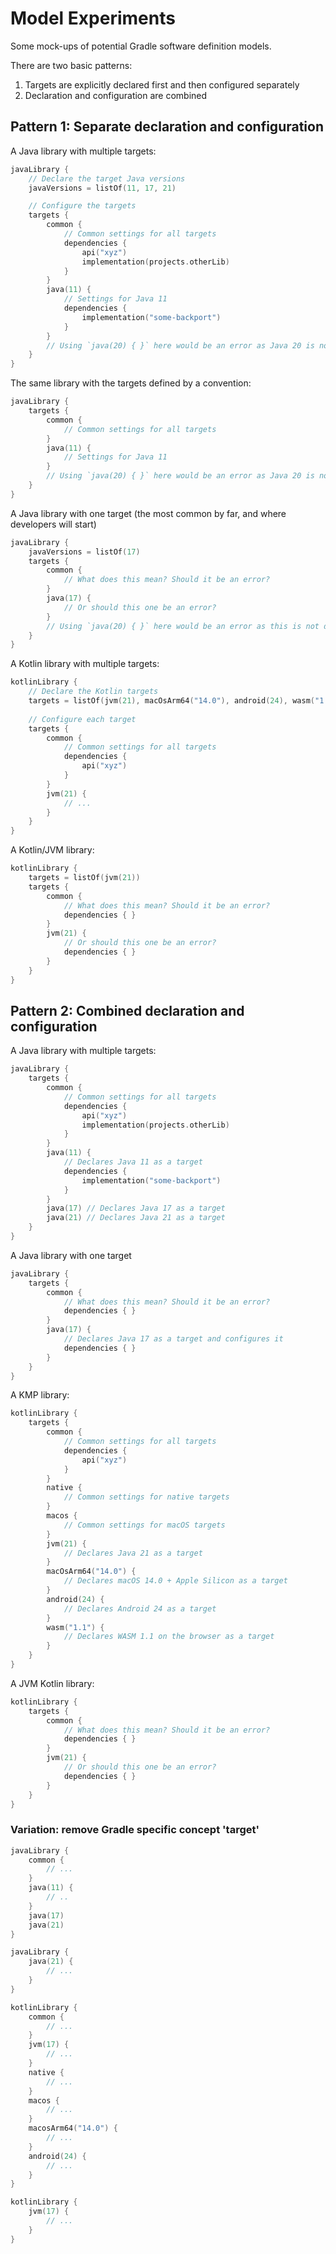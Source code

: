 # Model Experiments

Some mock-ups of potential Gradle software definition models.

There are two basic patterns:
1. Targets are explicitly declared first and then configured separately
2. Declaration and configuration are combined

## Pattern 1: Separate declaration and configuration

A Java library with multiple targets:

```kotlin
javaLibrary {
    // Declare the target Java versions
    javaVersions = listOf(11, 17, 21)

    // Configure the targets     
    targets {
        common {
            // Common settings for all targets
            dependencies {
                api("xyz")
                implementation(projects.otherLib)
            }
        }
        java(11) {
            // Settings for Java 11
            dependencies {
                implementation("some-backport")
            }
        }
        // Using `java(20) { }` here would be an error as Java 20 is not declared as a target
    }
}
```

The same library with the targets defined by a convention:

```kotlin
javaLibrary {
    targets {
        common {
            // Common settings for all targets
        }
        java(11) {
            // Settings for Java 11
        }
        // Using `java(20) { }` here would be an error as Java 20 is not declared as a target
    }
}
```

A Java library with one target (the most common by far, and where developers will start)

```kotlin
javaLibrary {
    javaVersions = listOf(17)
    targets {
        common {
            // What does this mean? Should it be an error?
        }
        java(17) {
            // Or should this one be an error?
        }
        // Using `java(20) { }` here would be an error as this is not declared as a target
    }
}
```

A Kotlin library with multiple targets:

```kotlin
kotlinLibrary {
    // Declare the Kotlin targets 
    targets = listOf(jvm(21), macOsArm64("14.0"), android(24), wasm("1.1"))
    
    // Configure each target
    targets {
        common {
            // Common settings for all targets
            dependencies { 
                api("xyz")
            }
        }
        jvm(21) {
            // ...
        }
    }
}
```

A Kotlin/JVM library:

```kotlin
kotlinLibrary {
    targets = listOf(jvm(21))
    targets {
        common {
            // What does this mean? Should it be an error?
            dependencies { }
        }
        jvm(21) {
            // Or should this one be an error?
            dependencies { }
        }
    }
}
```

## Pattern 2: Combined declaration and configuration

A Java library with multiple targets:

```kotlin
javaLibrary {
    targets {
        common {
            // Common settings for all targets
            dependencies {
                api("xyz")
                implementation(projects.otherLib)
            }
        }
        java(11) {
            // Declares Java 11 as a target
            dependencies {
                implementation("some-backport")
            }
        }
        java(17) // Declares Java 17 as a target
        java(21) // Declares Java 21 as a target
    }
}
```

A Java library with one target

```kotlin
javaLibrary {
    targets {
        common {
            // What does this mean? Should it be an error?
            dependencies { }
        }
        java(17) {
            // Declares Java 17 as a target and configures it
            dependencies { }
        }
    }
}
```

A KMP library:

```kotlin
kotlinLibrary {
    targets {
        common {
            // Common settings for all targets
            dependencies { 
                api("xyz")
            }
        }
        native {
            // Common settings for native targets
        }
        macos {
            // Common settings for macOS targets
        }
        jvm(21) {
            // Declares Java 21 as a target
        }
        macOsArm64("14.0") { 
            // Declares macOS 14.0 + Apple Silicon as a target
        }
        android(24) {
            // Declares Android 24 as a target
        }
        wasm("1.1") {
            // Declares WASM 1.1 on the browser as a target
        }
    }
}
```

A JVM Kotlin library:

```kotlin
kotlinLibrary {
    targets {
        common {
            // What does this mean? Should it be an error?
            dependencies { }
        }
        jvm(21) {
            // Or should this one be an error?
            dependencies { }
        }
    }
}
```

### Variation: remove Gradle specific concept 'target'

```kotlin
javaLibrary {
    common {
        // ...
    }
    java(11) {
        // ..
    }
    java(17)
    java(21)
}
```

```kotlin
javaLibrary {
    java(21) { 
        // ...
    }
}
```

```kotlin
kotlinLibrary {
    common { 
        // ...
    }
    jvm(17) {
        // ...
    }
    native { 
        // ...
    }
    macos { 
        // ...
    }
    macosArm64("14.0") {
        // ...
    }
    android(24) {
        // ...
    }
}
```

```kotlin
kotlinLibrary {
    jvm(17) {
        // ...
    }
}
```